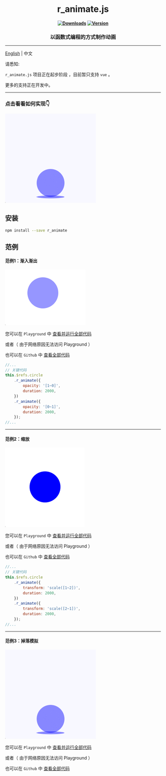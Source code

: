 <h1 align="center">r_animate.js</h1>


<h4 align="center">

[![Downloads][npm-downloads-src]][npm-downloads-href]
[![Version][npm-version-src]][npm-version-href]

</h4>

<h3 align="center">以函数式编程的方式制作动画</h3>

---

[English](https://github.com/r1ader/r_animate/blob/main/README.md) | 中文


请悉知:

`r_animate.js` 项目正在起步阶段 ，目前暂只支持 `vue` 。

更多的支持正在开发中。

[npm-downloads-src]: https://img.shields.io/npm/dt/r_animate.svg?style=flat&color=darkgreen

[npm-downloads-href]: https://www.npmjs.com/package/r_animate

[npm-version-src]: https://img.shields.io/npm/v/r_animate/latest.svg?style=flat&color=darkorange&label=version

[npm-version-href]: https://www.npmjs.com/package/r_animate

---
### 点击看看如何实现👇

[![](/image/example_3_cn.gif)](#范例3掉落模拟)


## 安装

```bash
npm install --save r_animate 
```

## 范例

#### 范例1：渐入渐出

![](/image/example_1_cn.gif)

您可以在 `Playground` 中 [查看并运行全部代码](https://stackblitz.com/edit/vue-ufvvux)

或者（ 由于网络原因无法访问 Playground ）

也可以在 `Github` 中 [查看全部代码](https://github.com/r1ader/r_animate/blob/main/code/example_1.vue)

```javascript
//...
// 关键代码
this.$refs.circle
    .r_animate({
        opacity: '[1~0]',
        duration: 2000,
    })
    .r_animate({
        opacity: '[0~1]',
        duration: 2000,
    });
//...
```

---

#### 范例2：缩放

![](/image/example_2_cn.gif)


您可以在 `Playground` 中 [查看并运行全部代码](https://stackblitz.com/edit/vue-zpshvy)

或者（ 由于网络原因无法访问 Playground ）

也可以在 `Github` 中 [查看全部代码](https://github.com/r1ader/r_animate/blob/main/code/example_2.vue)

```javascript
//...
// 关键代码
this.$refs.circle
    .r_animate({
        transform: 'scale([1~2])',
        duration: 2000,
    })
    .r_animate({
        transform: 'scale([2~1])',
        duration: 2000,
    });
//...
```

---

#### 范例3：掉落模拟

![](/image/example_3_cn.gif)


您可以在 `Playground` 中 [查看并运行全部代码](https://stackblitz.com/edit/vue-fdkv5z)

或者（ 由于网络原因无法访问 Playground ）

也可以在 `Github` 中 [查看全部代码](https://github.com/r1ader/r_animate/blob/main/code/example_3.vue)